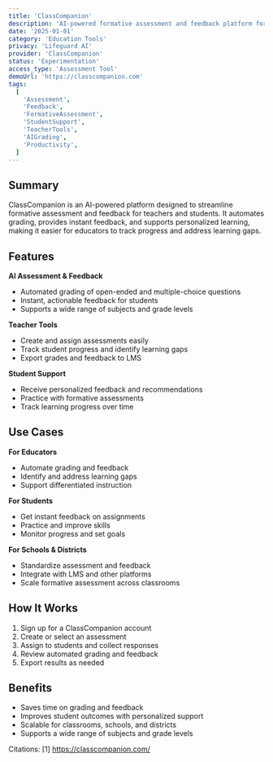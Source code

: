 ```yaml
---
title: 'ClassCompanion'
description: 'AI-powered formative assessment and feedback platform for teachers and students.'
date: '2025-01-01'
category: 'Education Tools'
privacy: 'Lifeguard AI'
provider: 'ClassCompanion'
status: 'Experimentation'
access_type: 'Assessment Tool'
demoUrl: 'https://classcompanion.com'
tags:
  [
    'Assessment',
    'Feedback',
    'FormativeAssessment',
    'StudentSupport',
    'TeacherTools',
    'AIGrading',
    'Productivity',
  ]
---
```


## Summary

ClassCompanion is an AI-powered platform designed to streamline formative assessment and feedback for teachers and students. It automates grading, provides instant feedback, and supports personalized learning, making it easier for educators to track progress and address learning gaps.

## Features

**AI Assessment & Feedback**

- Automated grading of open-ended and multiple-choice questions
- Instant, actionable feedback for students
- Supports a wide range of subjects and grade levels

**Teacher Tools**

- Create and assign assessments easily
- Track student progress and identify learning gaps
- Export grades and feedback to LMS

**Student Support**

- Receive personalized feedback and recommendations
- Practice with formative assessments
- Track learning progress over time

## Use Cases

**For Educators**

- Automate grading and feedback
- Identify and address learning gaps
- Support differentiated instruction

**For Students**

- Get instant feedback on assignments
- Practice and improve skills
- Monitor progress and set goals

**For Schools & Districts**

- Standardize assessment and feedback
- Integrate with LMS and other platforms
- Scale formative assessment across classrooms

## How It Works

1. Sign up for a ClassCompanion account
2. Create or select an assessment
3. Assign to students and collect responses
4. Review automated grading and feedback
5. Export results as needed

## Benefits

- Saves time on grading and feedback
- Improves student outcomes with personalized support
- Scalable for classrooms, schools, and districts
- Supports a wide range of subjects and grade levels

Citations:
[1] https://classcompanion.com/
